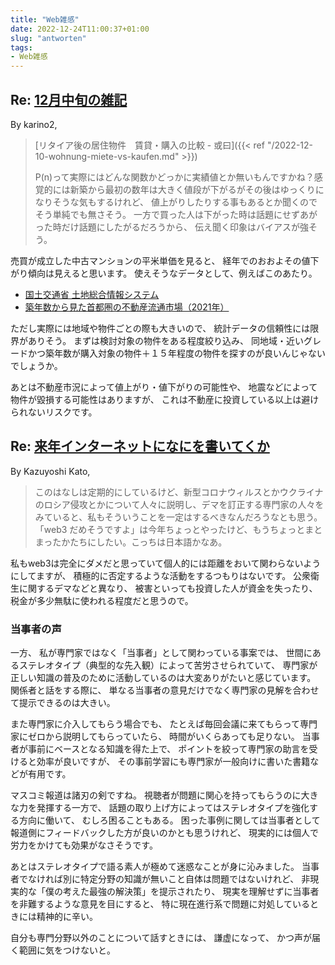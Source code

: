 ```yaml
---
title: "Web雑感"
date: 2022-12-24T11:00:37+01:00
slug: "antworten"
tags:
- Web雑感
---
```

## Re: [12月中旬の雑記](https://karino2.github.io/2022/12/22/dec02_dailylife.html)

By karino2,
> [リタイア後の居住物件　賃貸・購入の比較 - 或曰]({{< ref "/2022-12-10-wohnung-miete-vs-kaufen.md" >}})
>
> P(n)って実際にはどんな関数かどっかに実績値とか無いもんですかね？感覚的には新築から最初の数年は大きく値段が下がるがその後はゆっくりになりそうな気もするけれど、 値上がりしたりする事もあるとか聞くのでそう単純でも無さそう。 一方で買った人は下がった時は話題にせずあがった時だけ話題にしたがるだろうから、 伝え聞く印象はバイアスが強そう。

売買が成立した中古マンションの平米単価を見ると、
経年でのおおよその値下がり傾向は見えると思います。
使えそうなデータとして、例えばこのあたり。

- [国土交通省 土地総合情報システム](https://www.land.mlit.go.jp/webland/)
- [築年数から見た首都圏の不動産流通市場（2021年）](http://www.reins.or.jp/pdf/trend/rt/rt_202202.pdf)

ただし実際には地域や物件ごとの際も大きいので、
統計データの信頼性には限界がありそう。
まずは検討対象の物件をある程度絞り込み、
同地域・近いグレードかつ築年数が購入対象の物件＋１５年程度の物件を探すのが良いんじゃないでしょうか。

あとは不動産市況によって値上がり・値下がりの可能性や、
地震などによって物件が毀損する可能性はありますが、
これは不動産に投資している以上は避けられないリスクです。

## Re: [来年インターネットになにを書いてくか](https://blog.8-p.info/ja/2022/12/10/what-to-write/)

By Kazuyoshi Kato,
> このはなしは定期的にしているけど、新型コロナウィルスとかウクライナのロシア侵攻とかについて人々に説明し、デマを訂正する専門家の人々をみていると、私もそういうことを一定はするべきなんだろうなとも思う。「web3 だめそうですよ」は今年ちょっとやったけど、もうちょっとまとまったかたちにしたい。こっちは日本語かなあ。

私もweb3は完全にダメだと思っていて個人的には距離をおいて関わらないようにしてますが、
積極的に否定するような活動をするつもりはないです。
公衆衛生に関するデマなどと異なり、
被害といっても投資した人が資金を失ったり、
税金が多少無駄に使われる程度だと思うので。


### 当事者の声

一方、
私が専門家ではなく「当事者」として関わっている事案では、
世間にあるステレオタイプ（典型的な先入観）によって苦労させられていて、
専門家が正しい知識の普及のために活動しているのは大変ありがたいと感じています。
関係者と話をする際に、
単なる当事者の意見だけでなく専門家の見解を合わせて提示できるのは大きい。

また専門家に介入してもらう場合でも、
たとえば毎回会議に来てもらって専門家にゼロから説明してもらっていたら、
時間がいくらあっても足りない。
当事者が事前にベースとなる知識を得た上で、
ポイントを絞って専門家の助言を受けると効率が良いですが、
その事前学習にも専門家が一般向けに書いた書籍などが有用です。

マスコミ報道は諸刃の剣ですね。
視聴者が問題に関心を持ってもらうのに大きな力を発揮する一方で、
話題の取り上げ方によってはステレオタイプを強化する方向に働いて、
むしろ困ることもある。
困った事例に関しては当事者として報道側にフィードバックした方が良いのかとも思うけれど、
現実的には個人で労力をかけても効果がなさそうです。

あとはステレオタイプで語る素人が極めて迷惑なことが身に沁みました。
当事者でなければ別に特定分野の知識が無いこと自体は問題ではないけれど、
非現実的な「僕の考えた最強の解決策」を提示されたり、
現実を理解せずに当事者を非難するような意見を目にすると、
特に現在進行系で問題に対処しているときには精神的に辛い。

自分も専門分野以外のことについて話すときには、
謙虚になって、
かつ声が届く範囲に気をつけないと。
